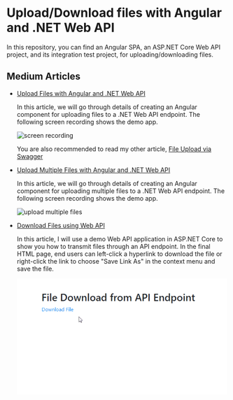 # Upload/Download files with Angular and .NET Web API

In this repository, you can find an Angular SPA, an ASP.NET Core Web API project, and its integration test project, for uploading/downloading files.

## Medium Articles

- [Upload Files with Angular and .NET Web API](https://codeburst.io/upload-files-with-angular-and-net-web-api-77a7966ed226)

  In this article, we will go through details of creating an Angular component for uploading files to a .NET Web API endpoint. The following screen recording shows the demo app.

  ![screen recording](./angular-file-upload.gif)

  You are also recommended to read my other article, [File Upload via Swagger](https://codeburst.io/file-upload-via-swagger-e6c21b54d036)

- [Upload Multiple Files with Angular and .NET Web API](https://codeburst.io/uploading-multiple-files-with-angular-and-net-web-api-7560303d9345)

  In this article, we will go through details of creating an Angular component for uploading multiple files to a .NET Web API endpoint. The following screen recording shows the demo app.

  ![upload multiple files](./angular-upload-multiple-files.gif)

- [Download Files using Web API](https://codeburst.io/download-files-using-web-api-ae1d1025f0a9)

  In this article, I will use a demo Web API application in ASP.NET Core to show you how to transmit files through an API endpoint. In the final HTML page, end users can left-click a hyperlink to download the file or right-click the link to choose "Save Link As" in the context menu and save the file.

  ![file downloading via web API](./saving-file-link.gif)
